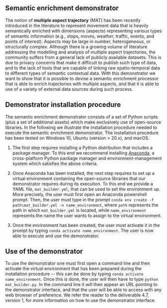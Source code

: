 ## **Semantic enrichment demonstrator**

The notion of **multiple aspect trajectory** (MAT) has
been recently introduced in the literature to represent movement
data that is heavily semantically enriched with dimensions
(aspects) representing various types of semantic information (e.g.,
stops, moves, weather, traffic, events, and points of interest).
Aspects may be large in number, heterogeneous, or structurally
complex. Although there is a growing volume of literature
addressing the modelling and analysis of multiple aspect trajectories, 
the community suffers from a general lack of publicly
available datasets. This is due to privacy concerns that make it
difficult to publish such type of data, and to the lack of tools that
are capable of linking raw spatio-temporal data to different types
of semantic contextual data. With this demonstrator we want to show
that it is possible to devise a semantic enrichment processor that is able
to enrich trajectories with multiple aspects, and that it is able to
use of a variety of external data sources during such process.


## **Demonstrator installation procedure**

The semantic enrichment demonstrator consists of a set of Python scripts (plus a set of additional assets) which make exclusively use of open-source libraries. In the following we illustrate the installation procedure needed to execute the semantic enrichment demonstrator. The installation procedure has been tested on Windows 10, Ubuntu (version > 20.x), and macOS.

1. The first step requires installing a Python distribution that includes a package manager. To this end we recommend installing [Anaconda](https://www.anaconda.com/products/distribution), a cross-platform Python package manager and environment-management system which satisfies the above criteria.

2. Once Anaconda has been installed, the next step requires to set up a virtual environment containing the open-source libraries that our demonstrator requires during its execution. To this end we provide a YAML file, ```mat_builder.yml```, that can be used to set the environment up. More precisely, the user must first open an Anaconda powershell prompt. Then, the user must type in the prompt ```conda env create -f path\mat_builder.yml -n name_environment```, where ```path``` represents the path in which ```mat_builder.yml``` is located, while ```name_environment``` represents the name the user wants to assign to the virtual environment.

3.	Once the environment has been created, the user must activate it in the prompt by typing ```conda activate name_environment```. The user is now able to execute and use the demonstrator.


## **Use of the demonstrator**

To use the demonstrator one must first open a command line and then activate the virtual environment that has been prepared during the installation procedure -- this can be done by typing ```conda activate name_environment```. Once this is done, the user will then have to type ```python mat_builder.py```. In the command line it will then appear an URL pointing to the demonstrator interface, and that the user will be able to access with any web browser of preference. 
We refer the reader to the deliverable 4.7, version 1, for more information on how to use the demonstrator interface.
